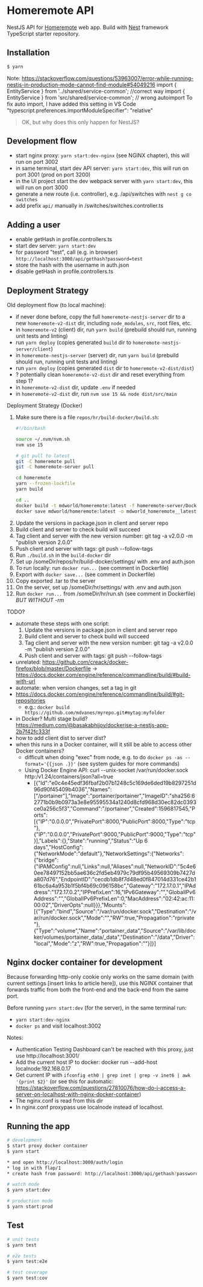 # Homeremote API

NestJS API for [Homeremote](https://github.com/mdvanes/homeremote) web app.
Build with [Nest](https://github.com/nestjs/nest) framework TypeScript starter repository.

## Installation

```bash
$ yarn
```

Note:
https://stackoverflow.com/questions/53963007/error-while-running-nestjs-in-production-mode-cannot-find-module#54049216
import { EntityService } from '../shared/service-common'; //correct way
import { EntityService } from 'src/shared/service-common'; // wrong autoimport
To fix auto import, I have added this setting in VS Code 
"typescript.preferences.importModuleSpecifier": "relative"
> OK, but why does this only happen for NestJS?

## Development flow

* start nginx proxy: `yarn start:dev-nginx` (see NGINX chapter), this will run on port 3002
* in same terminal, start dev API server: `yarn start:dev`, this will run on port 3001 (prod on port 3200)
* in the UI project start the dev webpack server with `yarn start:dev`, this will run on port 3000
* generate a new route (i.e. controller), e.g. /api/switches with `nest g co switches`
* add prefix `api/` manually in /switches/switches.controller.ts

## Adding a user

* enable getHash in profile.controllers.ts
* start dev server: `yarn start:dev`
* for password "test", call (e.g. in browser) `http://localhost:3000/api/gethash?password=test`
* store the hash with the username in auth.json
* disable getHash in profile.controllers.ts

## Deployment Strategy

Old deployment flow (to local machine):

* if never done before, copy the full `homeremote-nestjs-server` dir to a new `homeremote-v2-dist` dir, including `node_modules`, `src`, root files, etc.
* in `homeremote-v2` (client) dir, run `yarn build` (prebuild should run, running unit tests and linting)
* run `yarn deploy` (copies generated `build` dir to `homeremote-nestjs-server/client`)
* in `homeremote-nestjs-server` (server) dir, run `yarn build` (prebuild should run, running unit tests and linting)
* run `yarn deploy` (copies generated `dist` dir to `homeremote-v2-dist/dist`)
* ? potentially clean `homeremote-v2-dist` dir and reset everything from step 1?
* in `homeremote-v2-dist` dir, update `.env` if needed
* in `homeremote-v2-dist` dir, run `nvm use 15 && node dist/src/main`

Deployment Strategy (Docker)

1. Make sure there is a file `repos/hr/build-docker/build.sh`:
    ```bash
    #!/bin/bash

    source ~/.nvm/nvm.sh
    nvm use 15

    # git pull to latest
    git -C homeremote pull
    git -C homeremote-server pull

    cd homeremote
    yarn --frozen-lockfile
    yarn build

    cd ..
    docker build -t mdworld/homeremote:latest -f homeremote-server/Dockerfile .
    docker save mdworld/homeremote:latest -o mdworld_homeremote__latest.tar
    ```
1. Update the versions in package.json in client and server repo
1. Build client and server to check build will succeed
1. Tag client and server with the new version number: git tag -a v2.0.0 -m "publish version 2.0.0"
1. Push client and server with tags: git push --follow-tags
1. Run `./build.sh` in the `build-docker` dir
1. Set up /someDir/repos/hr/build-docker/settings/ with .env and auth.json
1. To run locally: run `docker run...` (see comment in Dockerfile)
1. Export with `docker save...` (see comment in Dockerfile)
1. Copy exported .tar to the server
1. On the server, set up /someDir/hr/settings/ with .env and auth.json
1. Run `docker run...` from /someDir/hr/run.sh (see comment in Dockerfile) *BUT WITHOUT -rm*

TODO?

* automate these steps with one script:
    1. Update the versions in package.json in client and server repo
    1. Build client and server to check build will succeed
    1. Tag client and server with the new version number: git tag -a v2.0.0 -m "publish version 2.0.0"
    1. Push client and server with tags: git push --follow-tags
* unrelated: https://github.com/creack/docker-firefox/blob/master/Dockerfile -> https://docs.docker.com/engine/reference/commandline/build/#build-with-url
* automate: when version changes, set a tag in git
* https://docs.docker.com/engine/reference/commandline/build/#git-repositories
    * e.g.: `docker build https://github.com/mdvanes/myrepo.git#mytag:myfolder`
* in Docker? Multi stage build? https://medium.com/@basakabhijoy/dockerise-a-nestjs-app-2b7f42fc333f
* how to add client dist to server dist?
* when this runs in a Docker container, will it still be able to access other Docker containers?
    * difficult when doing "exec" from node, e.g. to do `docker ps -as --format='{{json .}}'` (see system guides for more commands)
    * Using Docker Engine API: curl --unix-socket /var/run/docker.sock http:/v1.24/containers/json?all=true
        * [{"Id":"e0c4e45edf36fbaf2b07b1248c5c169de6ded19b8297251d96d90f45409b4036","Names":["/portainer"],"Image":"portainer/portainer","ImageID":"sha256:62771b0b9b0973a3e8e95595534a1240d8cfd968d30ec82dc0393ce0a256c5f3","Command":"/portainer","Created":1596817545,"Ports":[{"IP":"0.0.0.0","PrivatePort":8000,"PublicPort":8000,"Type":"tcp"},{"IP":"0.0.0.0","PrivatePort":9000,"PublicPort":9000,"Type":"tcp"}],"Labels":{},"State":"running","Status":"Up 6 days","HostConfig":{"NetworkMode":"default"},"NetworkSettings":{"Networks":{"bridge":{"IPAMConfig":null,"Links":null,"Aliases":null,"NetworkID":"5c4e60ee78497152bb5ae636c2fd5eb4979c79df95b49569309b7427da807d76","EndpointID":"cecdb1db8f7d48ed0f847014d331ce42b161bc6a4a953b1f5bf4b69c096158bc","Gateway":"172.17.0.1","IPAddress":"172.17.0.2","IPPrefixLen":16,"IPv6Gateway":"","GlobalIPv6Address":"","GlobalIPv6PrefixLen":0,"MacAddress":"02:42:ac:11:00:02","DriverOpts":null}}},"Mounts":[{"Type":"bind","Source":"/var/run/docker.sock","Destination":"/var/run/docker.sock","Mode":"","RW":true,"Propagation":"rprivate"},{"Type":"volume","Name":"portainer_data","Source":"/var/lib/docker/volumes/portainer_data/_data","Destination":"/data","Driver":"local","Mode":"z","RW":true,"Propagation":""}]}]

## Nginx docker container for development

Because forwarding http-only cookie only works on the same domain (with current settings [insert links to article here]), use this NGINX container
that forwards traffic from both the front-end and the back-end from the same port.

Before running `yarn start:dev` (for the server), in the same terminal run:

* `yarn start:dev-nginx`
* `docker ps` and visit localhost:3002

Notes:

* Authentication Testing Dashboard can't be reached with this proxy, just use http://localhost:3001/
* Add the current host IP to docker: docker run --add-host localnode:192.168.0.17
* Get current IP with `ifconfig eth0 | grep inet | grep -v inet6 | awk '{print $2}'` (or see this for automatic: https://stackoverflow.com/questions/27810076/how-do-i-access-a-server-on-localhost-with-nginx-docker-container)
* The nginx.conf is read from this dir
* In nginx.conf proxypass use localnode instead of localhost.

## Running the app

```bash
# development
$ start proxy docker container
$ yarn start

* and open http://localhost:3000/auth/login
* log in with flap/1
* create hash from password: http://localhost:3000/api/gethash?password=test

# watch mode
$ yarn start:dev

# production mode
$ yarn start:prod
```

## Test

```bash
# unit tests
$ yarn test

# e2e tests
$ yarn test:e2e

# test coverage
$ yarn test:cov
```
